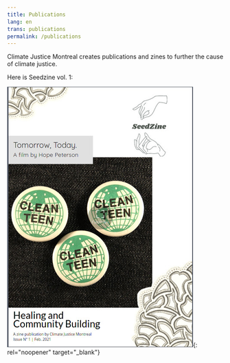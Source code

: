 ```yaml
---
title: Publications
lang: en
trans: publications
permalink: /publications
---
```

Climate Justice Montreal creates publications and zines to further the cause of climate justice. 

Here is Seedzine vol. 1:

[![Zine first page](/assets/PDF/seedzine.jpg)](https://www.flipsnack.com/mycreativeflows/seedzine-healing-and-community-building/full-view.html){: rel="noopener" target="_blank"}
